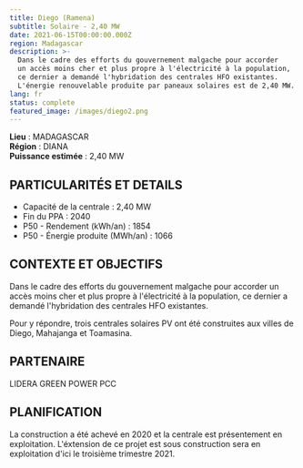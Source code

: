 ```yaml
---
title: Diego (Ramena)
subtitle: Solaire - 2,40 MW
date: 2021-06-15T00:00:00.000Z
region: Madagascar
description: >-
  Dans le cadre des efforts du gouvernement malgache pour accorder
  un accès moins cher et plus propre à l'électricité à la population,
  ce dernier a demandé l'hybridation des centrales HFO existantes.
  L'énergie renouvelable produite par paneaux solaires est de 2,40 MW.
lang: fr
status: complete
featured_image: /images/diego2.png
---
```

**Lieu** : MADAGASCAR<br>
**Région** : DIANA<br>
**Puissance estimée** : 2,40 MW<br>

## PARTICULARITÉS ET DETAILS

* Capacité de la centrale : 2,40 MW
* Fin du PPA : 2040
* P50 - Rendement (kWh/an) : 1854
* P50 - Énergie produite (MWh/an) : 1066

## CONTEXTE ET OBJECTIFS

Dans le cadre des efforts du gouvernement malgache pour accorder un accès moins cher et plus propre à l'électricité à la population, ce dernier a demandé l'hybridation des centrales HFO existantes.

Pour y répondre, trois centrales solaires PV ont été construites aux villes de Diego, Mahajanga et Toamasina.

## PARTENAIRE

LIDERA GREEN POWER PCC

## PLANIFICATION

La construction a été achevé en 2020 et la centrale est présentement en exploitation. L'éxtension de ce projet est sous construction sera en exploitation d'ici le troisième trimestre 2021. 

